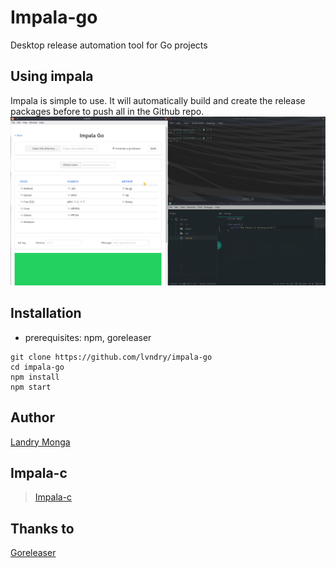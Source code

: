 # Impala-go
Desktop release automation tool for Go projects

## Using impala
Impala is simple to use. It will automatically build and create the release packages before to push all in the Github repo.
![Alt text](/assets/readme/screenshot_desktop.png?raw=true "Desktop with impala")
## Installation
* prerequisites:
  npm, goreleaser

```
git clone https://github.com/lvndry/impala-go
cd impala-go
npm install
npm start
```
## Author
[Landry Monga](https://github.com/lvndry)

## Impala-c
> [Impala-c](https://github.com/lvndry/impala-c)

## Thanks to
[Goreleaser](https://github.com/goreleaser/goreleaser)
